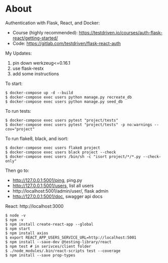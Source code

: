 # About

Authentication with Flask, React, and Docker:

- Course (highly recommended): https://testdriven.io/courses/auth-flask-react/getting-started/
- Code: https://gitlab.com/testdriven/flask-react-auth

My Updates:

1. pin down werkzeug<=0.16.1
2. use flask-restx
3. add some instructions

To start:
```
$ docker-compose up -d --build
$ docker-compose exec users python manage.py recreate_db
$ docker-compose exec users python manage.py seed_db
```

To run tests:

```
$ docker-compose exec users pytest "project/tests"
$ docker-compose exec users pytest "project/tests" -p no:warnings --cov="project"
```

To run flake8, black, and isort:

```
$ docker-compose exec users flake8 project
$ docker-compose exec users black project --check
$ docker-compose exec users /bin/sh -c "isort project/*/*.py --check-only"
```

Then go to:
 - http://127.0.0.1:5001/ping, ping.py
 - http://127.0.0.1:5001/users, list all users
 - http://localhost:5001/admin/user/, flask admin
 - http://127.0.0.1:5001/doc, swagger api docs

 React: http://localhost:3000

 ```
 $ node -v
 $ npm -v
 $ npm install create-react-app --global
 $ npm start
 $ npm install axios
 $ export REACT_APP_USERS_SERVICE_URL=http://localhost:5001
 $ npm install --save-dev @testing-library/react
 $ npm test # in serivces/client folder
 $ ./node_modules/.bin/react-scripts test --coverage
 $ npm install --save prop-types
 ```
